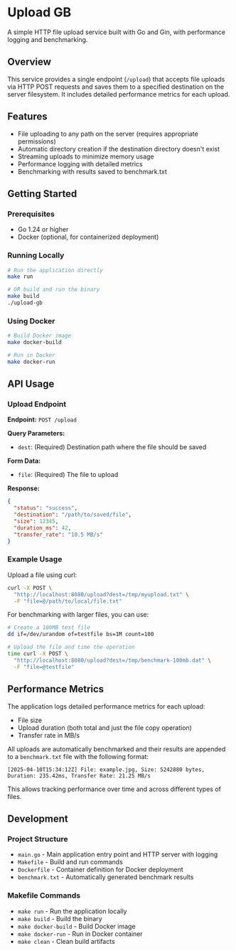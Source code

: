 # Upload GB

A simple HTTP file upload service built with Go and Gin, with performance logging and benchmarking.

## Overview

This service provides a single endpoint (`/upload`) that accepts file uploads via HTTP POST requests and saves them to a specified destination on the server filesystem. It includes detailed performance metrics for each upload.

## Features

- File uploading to any path on the server (requires appropriate permissions)
- Automatic directory creation if the destination directory doesn't exist
- Streaming uploads to minimize memory usage
- Performance logging with detailed metrics
- Benchmarking with results saved to benchmark.txt

## Getting Started

### Prerequisites

- Go 1.24 or higher
- Docker (optional, for containerized deployment)

### Running Locally

```bash
# Run the application directly
make run

# OR build and run the binary
make build
./upload-gb
```

### Using Docker

```bash
# Build Docker image
make docker-build

# Run in Docker
make docker-run
```

## API Usage

### Upload Endpoint

**Endpoint:** `POST /upload`

**Query Parameters:**
- `dest`: (Required) Destination path where the file should be saved

**Form Data:**
- `file`: (Required) The file to upload

**Response:**
```json
{
  "status": "success",
  "destination": "/path/to/saved/file",
  "size": 12345,
  "duration_ms": 42,
  "transfer_rate": "10.5 MB/s"
}
```

### Example Usage

Upload a file using curl:

```bash
curl -X POST \
  "http://localhost:8080/upload?dest=/tmp/myupload.txt" \
  -F "file=@/path/to/local/file.txt"
```

For benchmarking with larger files, you can use:

```bash
# Create a 100MB test file
dd if=/dev/urandom of=testfile bs=1M count=100

# Upload the file and time the operation
time curl -X POST \
  "http://localhost:8080/upload?dest=/tmp/benchmark-100mb.dat" \
  -F "file=@testfile"
```

## Performance Metrics

The application logs detailed performance metrics for each upload:

- File size
- Upload duration (both total and just the file copy operation)
- Transfer rate in MB/s

All uploads are automatically benchmarked and their results are appended to a `benchmark.txt` file with the following format:

```
[2025-04-10T15:34:12Z] File: example.jpg, Size: 5242880 bytes, Duration: 235.42ms, Transfer Rate: 21.25 MB/s
```

This allows tracking performance over time and across different types of files.

## Development

### Project Structure

- `main.go` - Main application entry point and HTTP server with logging
- `Makefile` - Build and run commands
- `Dockerfile` - Container definition for Docker deployment
- `benchmark.txt` - Automatically generated benchmark results

### Makefile Commands

- `make run` - Run the application locally
- `make build` - Build the binary
- `make docker-build` - Build Docker image
- `make docker-run` - Run in Docker container
- `make clean` - Clean build artifacts
